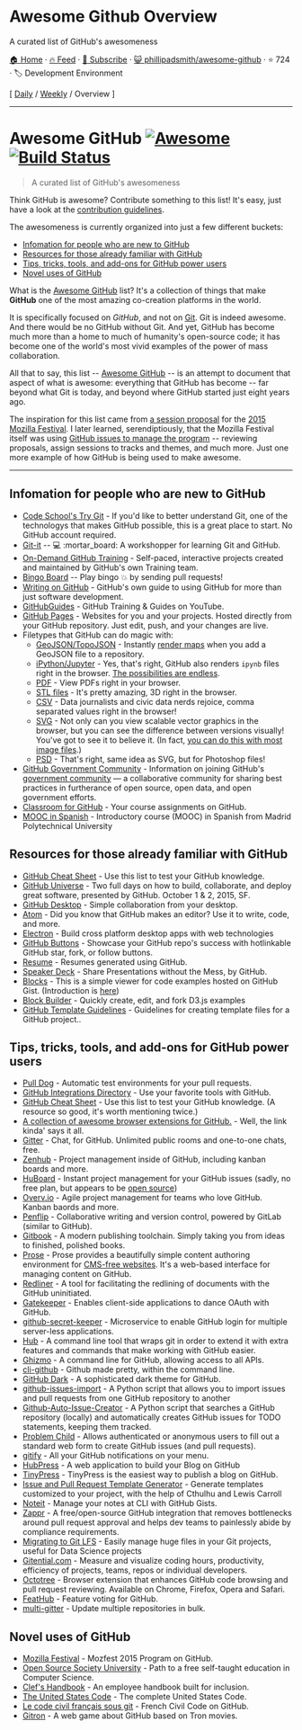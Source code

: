 # Awesome Github Overview

A curated list of GitHub's awesomeness

[🏠 Home](/README.md) · [🔥 Feed](https://test.trackawesomelist.com/phillipadsmith/awesome-github/rss.xml) · [📮 Subscribe](https://trackawesomelist.us17.list-manage.com/subscribe?u=d2f0117aa829c83a63ec63c2f&id=36a103854c) · [😺 phillipadsmith/awesome-github](https://github.com/phillipadsmith/awesome-github/blob/master/README.md) · ⭐ 724 · 🏷️ Development Environment

[ [Daily](/content/phillipadsmith/awesome-github/README.md) / [Weekly](/content/phillipadsmith/awesome-github/week/README.md) / Overview ]

---

# Awesome GitHub [![Awesome](https://cdn.rawgit.com/sindresorhus/awesome/d7305f38d29fed78fa85652e3a63e154dd8e8829/media/badge.svg)](https://github.com/sindresorhus/awesome) [![Build Status](https://travis-ci.org/phillipadsmith/awesome-github.svg)](https://travis-ci.org/phillipadsmith/awesome-github)

> A curated list of GitHub's awesomeness

Think GitHub is awesome? Contribute something to this list! It's easy, just have a look at the [contribution guidelines](https://github.com/phillipadsmith/awesome-github/blob/master/README.md/CONTRIBUTING.md).

The awesomeness is currently organized into just a few different buckets:

*   [Infomation for people who are new to GitHub](#infomation-for-people-who-are-new-to-github)
*   [Resources for those already familiar with GitHub](#resources-for-those-already-familiar-with-github)
*   [Tips, tricks, tools, and add-ons for GitHub power users](#tips-tricks-tools-and-add-ons-for-github-power-users)
*   [Novel uses of GitHub](#novel-uses-of-github)

What is the [Awesome GitHub](https://github.com/phillipadsmith/awesome-github) list? It's a collection of things that make **GitHub** one of the most amazing co-creation platforms in the world.

It is specifically focused on *GitHub*, and not on [Git](https://git-scm.com/). Git is indeed awesome. And there would be no GitHub without Git. And yet, GitHub has become much more than a home to much of humanity's open-source code; it has become one of the world's most vivid examples of the power of mass collaboration.

All that to say, this list -- [Awesome GitHub](https://github.com/phillipadsmith/awesome-github) -- is an attempt to document that aspect of what is awesome: everything that GitHub has become -- far beyond what Git is today, and beyond where GitHub started just eight years ago.

The inspiration for this list came from [a session proposal](http://phillipadsmith.com/2015/09/github-gitdown.html) for the [2015 Mozilla Festival](https://2015.mozillafestival.org/). I later learned, serendiptiously, that the Mozilla Festival itself was using [GitHub issues to manage the program](https://github.com/mozilla/mozfest-program) -- reviewing proposals, assign sessions to tracks and themes, and much more. Just one more example of how GitHub is being used to make awesome.

***

## Infomation for people who are new to GitHub

*   [Code School's Try Git](https://try.github.io/levels/1/challenges/1) - If you'd like to better understand Git, one of the technologys that makes GitHub possible, this is a great place to start. No GitHub account required.
*   [Git-it](https://github.com/jlord/git-it) -- :computer: :mortar\_board: A workshopper for learning Git and GitHub.
*   [On-Demand GitHub Training](https://services.github.com/on-demand/) - Self-paced, interactive projects created and maintained by GitHub's own Training team.
*   [Bingo Board](https://github.com/muan/bingo-board) -- Play bingo :boom: by sending pull requests!
*   [Writing on GitHub](https://help.github.com/articles/writing-on-github/) - GitHub's own guide to using GitHub for more than just software development.
*   [GitHubGuides](https://www.youtube.com/user/GitHubGuides) - GitHub Training & Guides on YouTube.
*   [GitHub Pages](https://pages.github.com/) - Websites for you and your projects.
    Hosted directly from your GitHub repository. Just edit, push, and your changes are live.
*   Filetypes that GitHub can do magic with:
    *   [GeoJSON/TopoJSON](https://github.com/blog/1528-there-s-a-map-for-that) - Instantly [render maps](https://github.com/benbalter/dc-maps/blob/master/maps/embassies.geojson) when you add a GeoJSON file to a repository.
    *   [iPython/Jupyter](https://github.com/blog/1995-github-jupyter-notebooks-3) - Yes, that's right, GitHub also renders `ipynb` files right in the browser. [The possibilities are endless](https://github.com/ipython/ipython/wiki/A-gallery-of-interesting-IPython-Notebooks).
    *   [PDF](https://github.com/blog/1974-pdf-viewing) - View PDFs right in your browser.
    *   [STL files](https://github.com/blog/1465-stl-file-viewing) - It's pretty amazing, 3D right in the browser.
    *   [CSV](https://github.com/blog/1601-see-your-csvs) - Data journalists and civic data nerds rejoice, comma separated values right in the browser!
    *   [SVG](https://github.com/blog/1902-svg-viewing-diffing) - Not only can you view scalable vector graphics in the browser, but you can see the difference between versions visually! You've got to see it to believe it.  (In fact, [you can do this with most image files](https://github.com/blog/817-behold-image-view-modes).)
    *   [PSD](https://github.com/blog/1845-psd-viewing-diffing) - That's right, same idea as SVG, but for Photoshop files!
*   [GitHub Government Community](https://github.com/government/welcome) - Information on joining GitHub's [government community](https://government.github.com/) — a collaborative community for sharing best practices in furtherance of open source, open data, and open government efforts.
*   [Classroom for GitHub](https://classroom.github.com) - Your course assignments on GitHub.
*   [MOOC in Spanish](https://miriadax.net/web/gitmooc) - Introductory course (MOOC) in Spanish from Madrid Polytechnical University

## Resources for those already familiar with GitHub

*   [GitHub Cheat Sheet](https://github.com/tiimgreen/github-cheat-sheet) - Use this list to test your GitHub knowledge.
*   [GitHub Universe](http://githubuniverse.com/) - Two full days on how to build, collaborate, and deploy
    great software, presented by GitHub. October 1 & 2, 2015, SF.
*   [GitHub Desktop](https://desktop.github.com/) - Simple collaboration from your desktop.
*   [Atom](https://github.com/blog/2031-announcing-atom-1-0) - Did you know that GitHub makes an editor? Use it to write, code, and more.
*   [Electron](http://electron.atom.io/) - Build cross platform desktop apps with web technologies
*   [GitHub Buttons](https://ghbtns.com/) - Showcase your GitHub repo's success with hotlinkable GitHub star, fork, or follow buttons.
*   [Resume](http://resume.github.io/) - Resumes generated using GitHub.
*   [Speaker Deck](https://speakerdeck.com/) - Share Presentations without the Mess, by GitHub.
*   [Blocks](http://bl.ocks.org/) - This is a simple viewer for code examples hosted on GitHub Gist. (Introduction is [here](http://bost.ocks.org/mike/block/))
*   [Block Builder](http://blockbuilder.org/) - Quickly create, edit, and fork D3.js examples
*   [GitHub Template Guidelines](https://github.com/cezaraugusto/github-template-guidelines) - Guidelines for creating template files for a GitHub project..

## Tips, tricks, tools, and add-ons for GitHub power users

*   [Pull Dog](https://github.com/apps/pull-dog) - Automatic test environments for your pull requests.
*   [GitHub Integrations Directory](https://github.com/integrations) - Use your favorite tools with GitHub.
*   [GitHub Cheat Sheet](https://github.com/tiimgreen/github-cheat-sheet) - Use this list to test your GitHub knowledge. (A resource so good, it's worth mentioning twice.)
*   [A collection of awesome browser extensions for GitHub.](https://github.com/stefanbuck/awesome-browser-extensions-for-github) - Well, the link kinda' says it all.
*   [Gitter](https://gitter.im/) - Chat, for GitHub. Unlimited public rooms and one-to-one chats, free.
*   [Zenhub](https://www.zenhub.com/) - Project management inside of GitHub, including kanban boards and more.
*   [HuBoard](https://huboard.com/) - Instant project management for your GitHub issues (sadly, no free plan, but appears to be [open source](https://github.com/huboard/huboard-web))
*   [Overv.io](https://overv.io/) - Agile project management for teams who love GitHub. Kanban baords and more.
*   [Penflip](https://www.penflip.com/) - Collaborative writing and version control, powered by GitLab (similar to GitHub).
*   [Gitbook](https://www.gitbook.com/) - A modern publishing toolchain. Simply taking you from ideas to finished, polished books.
*   [Prose](http://prose.io/#about) - Prose provides a beautifully simple content authoring environment for [CMS-free websites](https://developmentseed.org/blog/2012/07/27/build-cms-free-websites/). It's a web-based interface for managing content on GitHub.
*   [Redliner](https://github.com/benbalter/redliner) - A tool for facilitating the redlining of documents with the GitHub uninitiated.
*   [Gatekeeper](https://github.com/prose/gatekeeper) - Enables client-side applications to dance OAuth with GitHub.
*   [github-secret-keeper](https://github.com/HenrikJoreteg/github-secret-keeper) - Microservice to enable GitHub login for multiple server-less applications.
*   [Hub](https://github.com/github/hub) - A command line tool that wraps git in order to extend it with extra features and commands that make working with GitHub easier.
*   [Ghizmo](https://github.com/jlevy/ghizmo) - A command line for GitHub, allowing access to all APIs.
*   [cli-github](https://github.com/harshasrinivas/cli-github) - Github made pretty, within the command line.
*   [GitHub Dark](https://github.com/StylishThemes/Github-Dark) - A sophisticated dark theme for GitHub.
*   [github-issues-import](https://github.com/IQAndreas/github-issues-import) - A Python script that allows you to import issues and pull requests from one GitHub repository to another
*   [Github-Auto-Issue-Creator](https://github.com/Ricky54326/Github-Auto-Issue-Creator) - A Python script that searches a GitHub repository (locally) and automatically creates GitHub issues for TODO statements, keeping them tracked.
*   [Problem Child](https://github.com/benbalter/problem_child) - Allows authenticated or anonymous users to fill out a standard web form to create GitHub issues (and pull requests).
*   [gitify](http://gitify.io/) - All your GitHub notifications on your menu.
*   [HubPress](https://github.com/HubPress/hubpress.io) - A web application to build your Blog on GitHub
*   [TinyPress](https://github.com/kehers/tinypress) - TinyPress is the easiest way to publish a blog on GitHub.
*   [Issue and Pull Request Template Generator](https://www.talater.com/open-source-templates/) - Generate templates customized to your project, with the help of Cthulhu and Lewis Carroll
*   [Noteit](https://github.com/Krukov/noteit) - Manage your notes at CLI with GitHub Gists.
*   [Zappr](https://github.com/zalando/zappr) - A free/open-source GitHub integration that removes bottlenecks around pull request approval and helps dev teams to painlessly abide by compliance requirements.
*   [Migrating to Git LFS](http://vooban.com/en/tips-articles-geek-stuff/migrating-to-git-lfs-for-developing-deep-learning-applications-with-large-files/) - Easily manage huge files in your Git projects, useful for Data Science projects
*   [Gitential.com](https://gitential.com) - Measure and visualize coding hours, productivity, efficiency of projects, teams, repos or individual developers.
*   [Octotree](https://www.octotree.io/) - Browser extension that enhances GitHub code browsing and pull request reviewing. Available on Chrome, Firefox, Opera and Safari.
*   [FeatHub](https://feathub.com/) - Feature voting for GitHub.
*   [multi-gitter](https://github.com/lindell/multi-gitter) - Update multiple repositories in bulk.

## Novel uses of GitHub

*   [Mozilla Festival](https://github.com/mozilla/mozfest-program) - Mozfest 2015 Program on GitHub.
*   [Open Source Society University](https://github.com/open-source-society/computer-science) - Path to a free self-taught education in Computer Science.
*   [Clef's Handbook](https://github.com/clef/handbook) - An employee handbook built for inclusion.
*   [The United States Code](https://github.com/divegeek/uscode) - The complete United States Code.
*   [Le code civil français sous git](https://github.com/steeve/france.code-civil) - French Civil Code on GitHub.
*   [Gitron](https://gitron.herokuapp.com) - A web game about GitHub based on Tron movies.

